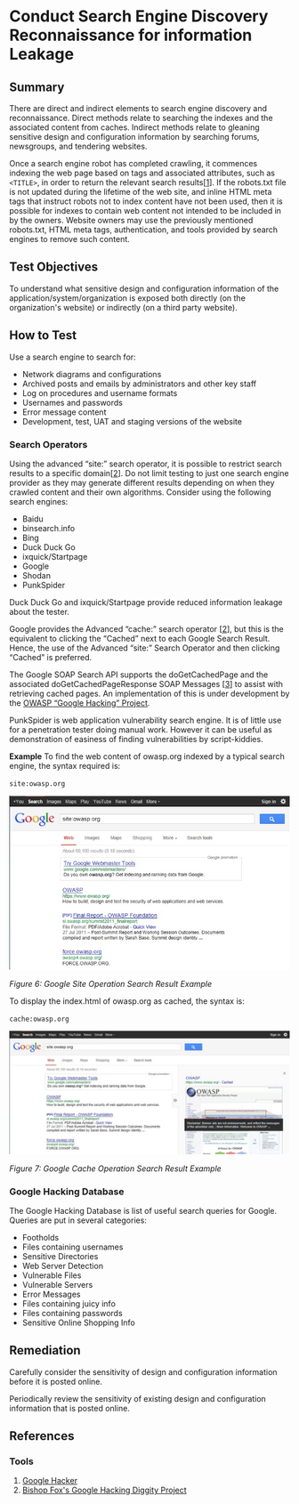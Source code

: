 # Conduct Search Engine Discovery Reconnaissance for information Leakage

## Summary

There are direct and indirect elements to search engine discovery and reconnaissance. Direct methods relate to searching the indexes and the associated content from caches. Indirect methods relate to gleaning sensitive design and configuration information by searching forums, newsgroups, and tendering websites.

Once a search engine robot has completed crawling, it commences indexing the web page based on tags and associated attributes, such as `<TITLE>`, in order to return the relevant search results[[1]]. If the robots.txt file is not updated during the lifetime of the web site, and inline HTML meta tags that instruct robots not to index content have not been used, then it is possible for indexes to contain web content not intended to be included in by the owners. Website owners may use the previously mentioned robots.txt, HTML meta tags, authentication, and tools provided by search engines to remove such content.

## Test Objectives

To understand what sensitive design and configuration information of the application/system/organization is exposed both directly (on the organization's website) or indirectly (on a third party website).

## How to Test

Use a search engine to search for:

- Network diagrams and configurations
- Archived posts and emails by administrators and other key staff
- Log on procedures and username formats
- Usernames and passwords
- Error message content
- Development, test, UAT and staging versions of the website

### Search Operators

Using the advanced “site:” search operator, it is possible to restrict search results to a specific domain[[2]]. Do not limit testing to just one search engine provider as they may generate different results depending on when they crawled content and their own algorithms. Consider using the following search engines:

- Baidu
- binsearch.info
- Bing
- Duck Duck Go
- ixquick/Startpage
- Google
- Shodan
- PunkSpider

Duck Duck Go and ixquick/Startpage provide reduced information leakage about the tester.

Google provides the Advanced “cache:” search operator [[2]], but this is the equivalent to clicking the “Cached” next to each Google Search Result. Hence, the use of the Advanced “site:” Search Operator and then clicking “Cached” is preferred.

The Google SOAP Search API supports the doGetCachedPage and the associated doGetCachedPageResponse SOAP Messages [[3]] to assist with retrieving cached pages. An implementation of this is under development by the [OWASP “Google Hacking” Project](https://www.owasp.org/index.php/Category:OWASP_Google_Hacking_Project).

PunkSpider is web application vulnerability search engine. It is of little use for a penetration tester doing manual work. However it can be useful as demonstration of easiness of finding vulnerabilities by script-kiddies.

**Example** To find the web content of owasp.org indexed by a typical search engine, the syntax required is:

`site:owasp.org`

![Google Site Operation Search Result Example](images/Google_site_Operator_Search_Results_Example_20121219.jpg)

*Figure 6: Google Site Operation Search Result Example*

To display the index.html of owasp.org as cached, the syntax is:

`cache:owasp.org`

![Google Cache Operation Search Result Example](images/Google_cache_Operator_Search_Results_Example_20121219.jpg)

*Figure 7: Google Cache Operation Search Result Example*

### Google Hacking Database

The Google Hacking Database is list of useful search queries for Google. Queries are put in several categories:

- Footholds
- Files containing usernames
- Sensitive Directories
- Web Server Detection
- Vulnerable Files
- Vulnerable Servers
- Error Messages
- Files containing juicy info
- Files containing passwords
- Sensitive Online Shopping Info

## Remediation

Carefully consider the sensitivity of design and configuration information before it is posted online.

Periodically review the sensitivity of existing design and configuration information that is posted online.

## References

### Tools

1. [Google Hacker](http://yehg.net/lab/pr0js/files.php/googlehacker.zip)
2. [Bishop Fox&apos;s Google Hacking Diggity Project](http://www.bishopfox.com/resources/tools/google-hacking-diggity/)

[1]:https://support.google.com/webmasters/answer/70897?hl=en
[2]:https://support.google.com/websearch/answer/136861?hl=en
[3]:http://www.exploit-db.com/google-dorks/
